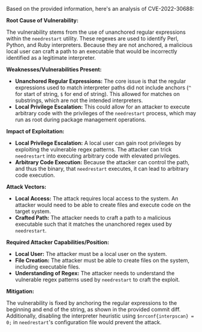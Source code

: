 Based on the provided information, here's an analysis of CVE-2022-30688:

**Root Cause of Vulnerability:**

The vulnerability stems from the use of unanchored regular expressions within the `needrestart` utility. These regexes are used to identify Perl, Python, and Ruby interpreters. Because they are not anchored, a malicious local user can craft a path to an executable that would be incorrectly identified as a legitimate interpreter.

**Weaknesses/Vulnerabilities Present:**

*   **Unanchored Regular Expressions:** The core issue is that the regular expressions used to match interpreter paths did not include anchors (`^` for start of string, `$` for end of string). This allowed for matches on substrings, which are not the intended interpreters.
*   **Local Privilege Escalation:** This could allow for an attacker to execute arbitrary code with the privileges of the `needrestart` process, which may run as root during package management operations.

**Impact of Exploitation:**

*   **Local Privilege Escalation:** A local user can gain root privileges by exploiting the vulnerable regex patterns. The attacker can trick `needrestart` into executing arbitrary code with elevated privileges.
*   **Arbitrary Code Execution:** Because the attacker can control the path, and thus the binary, that `needrestart` executes, it can lead to arbitrary code execution.

**Attack Vectors:**

*   **Local Access:**  The attack requires local access to the system. An attacker would need to be able to create files and execute code on the target system.
*   **Crafted Path:** The attacker needs to craft a path to a malicious executable such that it matches the unanchored regex used by `needrestart`.

**Required Attacker Capabilities/Position:**

*   **Local User:** The attacker must be a local user on the system.
*   **File Creation:**  The attacker must be able to create files on the system, including executable files.
*   **Understanding of Regex:** The attacker needs to understand the vulnerable regex patterns used by `needrestart` to craft the exploit.

**Mitigation:**

The vulnerability is fixed by anchoring the regular expressions to the beginning and end of the string, as shown in the provided commit diff. Additionally, disabling the interpreter heuristic using `$nrconf{interpscan} = 0;` in `needrestart`'s configuration file would prevent the attack.